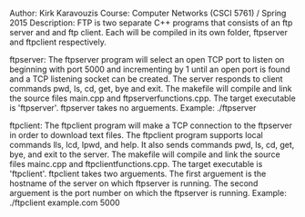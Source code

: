 Author:  Kirk Karavouzis
Course:  Computer Networks (CSCI 5761) / Spring 2015
Description:  FTP is two separate C++ programs that consists of an ftp server and and ftp client.  Each will be compiled in its own folder, ftpserver and ftpclient respectively. 

ftpserver:  The ftpserver program will select an open TCP port to listen on beginning with port 5000 and incrementing by 1 until an open port is found and a TCP listening socket can be created.  The server responds to client commands pwd, ls, cd, get, bye and exit.  The makefile will compile and link the source files main.cpp and ftpserverfunctions.cpp.  The target executable is 'ftpserver'.  ftpserver takes no arguements.
    Example:  ./ftpserver

ftpclient:  The ftpclient program will make a TCP connection to the ftpserver in order to download text files.  The ftpclient program supports local commands lls, lcd, lpwd, and help.  It also sends commands pwd, ls, cd, get, bye, and exit to the server.
The makefile will compile and link the source files mainc.cpp and ftpclientfunctions.cpp.  The target executable is 'ftpclient'.  ftpclient takes two arguements.  The first arguement is the hostname of the server on which ftpserver is running.  The second arguement is the port number on which the ftpserver is running.
    Example:  ./ftpclient example.com 5000
    
